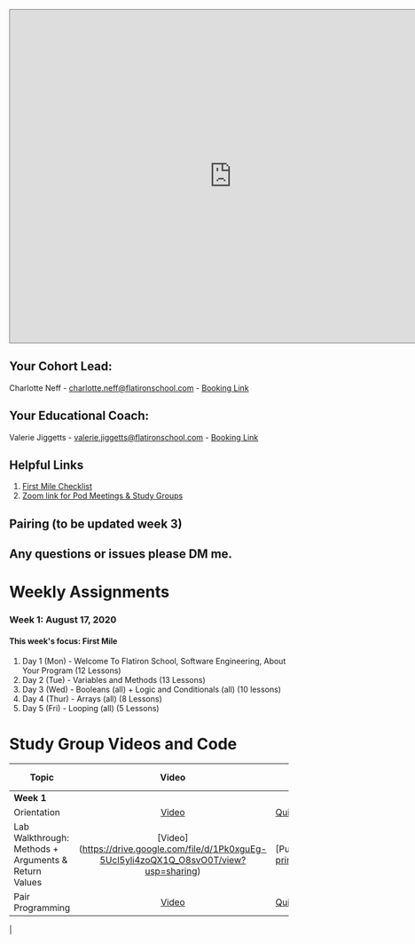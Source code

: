<iframe src="https://calendar.google.com/calendar/b/1/embed?height=600&amp;wkst=1&amp;bgcolor=%23ffffff&amp;ctz=America%2FNew_York&amp;src=ZmxhdGlyb25zY2hvb2wuY29tX21pdHNtbGNpODY5aGc4bnVhN3NwODAxMDg4QGdyb3VwLmNhbGVuZGFyLmdvb2dsZS5jb20&amp;color=%23E67C73&amp;title=onl01-seng-pt-081720%20Cohort%20Calendar" style="border:solid 1px #777" width="800" height="600" frameborder="0" scrolling="no"></iframe>

## Your Cohort Lead: 
Charlotte Neff - charlotte.neff@flatironschool.com - [Booking Link](https://go.oncehub.com/CharlotteNeffFirstMilePODMeeting)

## Your Educational Coach: 
Valerie Jiggetts - valerie.jiggetts@flatironschool.com - [Booking Link](https://valeriejiggetts.youcanbook.me/)

## Helpful Links 

1. [First Mile Checklist](https://docs.google.com/document/d/1So7XR7fEPxVAJp-bNqUH-_hMsNe9FYnFqbpGGcSPF58) 
2. [Zoom link for Pod Meetings & Study Groups](https://flatironschool.zoom.us/j/4600097800?pwd=YXdEWWJXRnA5MjFBd0Zham9MYnVUUT09)

## Pairing (to be updated week 3)

## Any questions or issues please DM me. 

# Weekly Assignments

### Week 1: August 17, 2020
#### This week's focus:  First Mile

1. Day 1 (Mon) - Welcome To Flatiron School,  Software Engineering, About Your Program (12 Lessons)
2. Day 2 (Tue) - Variables and Methods (13 Lessons)
3. Day 3 (Wed) - Booleans (all) + Logic and Conditionals (all) (10 lessons)
4. Day 4 (Thur) - Arrays (all) (8 Lessons)
5. Day 5 (Fri) - Looping (all) (5 Lessons)

# Study Group Videos and Code

| Topic         | Video         | Code/Other | Repl/other resources|
| ------------- |:-------------:| ----------- | ------------------- |
|**Week 1**|
| Orientation | [Video](https://drive.google.com/file/d/1BYtPr-m5MDtwaKICaxhPYkegjfQ_6ISw/view?usp=sharing) | [Quiz](https://forms.gle/EvjuWRGsyNrsPrKT8)|
| Lab Walkthrough: Methods + Arguments & Return Values | [Video] (https://drive.google.com/file/d/1Pk0xguEg-5Ucl5yli4zoQX1Q_O8svO0T/view?usp=sharing)| [Puts vs Print vs p] (https://www.rubyguides.com/2018/10/puts-vs-print/#:~:text=p%20is%20a%20method%20that,%3E%20p%20%22Ruby%20Is%20Cool%22)|
| Pair Programming| [Video](https://#)|[Quiz](https://#)|
|
